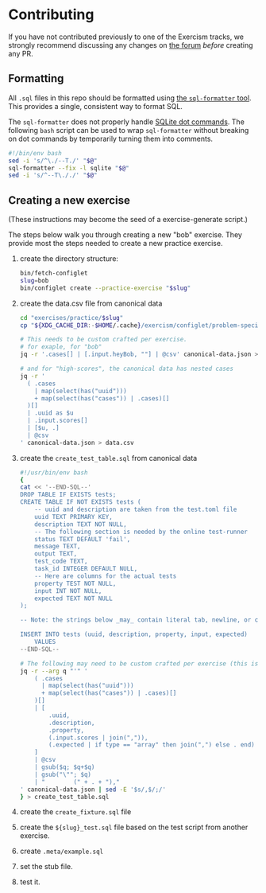 # Contributing

If you have not contributed previously to one of the Exercism tracks, we strongly recommend discussing any changes on [the forum][forum] _before_ creating any PR.

## Formatting

All `.sql` files in this repo should be formatted using [the `sql-formatter` tool][sql-formatter].
This provides a single, consistent way to format SQL.

The `sql-formatter` does not properly handle [SQLite dot commands][dot-commands].
The following `bash` script can be used to wrap `sql-formatter` without breaking on dot commands by temporarily turning them into comments.

```bash
#!/bin/env bash
sed -i 's/^\./--T./' "$@"
sql-formatter --fix -l sqlite "$@"
sed -i 's/^--T\././' "$@"
```

## Creating a new exercise

(These instructions may become the seed of a exercise-generate script.)

The steps below walk you through creating a new "bob" exercise.
They provide most the steps needed to create a new practice exercise.

1. create the directory structure:

    ```sh
    bin/fetch-configlet
    slug=bob
    bin/configlet create --practice-exercise "$slug"
    ```

1. create the data.csv file from canonical data

    ```sh
    cd "exercises/practice/$slug"
    cp "${XDG_CACHE_DIR:-$HOME/.cache}/exercism/configlet/problem-specifications/exercises/$slug/canonical-data.json" .

    # This needs to be custom crafted per exercise.
    # for exaple, for "bob"
    jq -r '.cases[] | [.input.heyBob, ""] | @csv' canonical-data.json > data.csv

    # and for "high-scores", the canonical data has nested cases
    jq -r '
      ( .cases
        | map(select(has("uuid")))
        + map(select(has("cases")) | .cases)[]
      )[]
      | .uuid as $u
      | .input.scores[]
      | [$u, .]
      | @csv
    ' canonical-data.json > data.csv
    ```

1. create the `create_test_table.sql` from canonical data

    ```sh
    #!/usr/bin/env bash
    {
    cat << '--END-SQL--'
    DROP TABLE IF EXISTS tests;
    CREATE TABLE IF NOT EXISTS tests (
        -- uuid and description are taken from the test.toml file
        uuid TEXT PRIMARY KEY,
        description TEXT NOT NULL,
        -- The following section is needed by the online test-runner
        status TEXT DEFAULT 'fail',
        message TEXT,
        output TEXT,
        test_code TEXT,
        task_id INTEGER DEFAULT NULL,
        -- Here are columns for the actual tests
        property TEST NOT NULL,
        input INT NOT NULL,
        expected TEXT NOT NULL
    );

    -- Note: the strings below _may_ contain literal tab, newline, or carriage returns.

    INSERT INTO tests (uuid, description, property, input, expected)
        VALUES
    --END-SQL--

    # The following may need to be custom crafted per exercise (this is high-scores)
    jq -r --arg q "'" '
        ( .cases
          | map(select(has("uuid")))
          + map(select(has("cases")) | .cases)[]
        )[]
        | [
            .uuid,
            .description,
            .property,
            (.input.scores | join(",")),
            (.expected | if type == "array" then join(",") else . end)
        ]
        | @csv
        | gsub($q; $q+$q)
        | gsub("\""; $q)
        | "        (" + . + "),"
    ' canonical-data.json | sed -E '$s/,$/;/'
    } > create_test_table.sql
    ```

1. create the `create_fixture.sql` file
1. create the `${slug}_test.sql` file based on the test script from another exercise.
1. create `.meta/example.sql`
1. set the stub file.
1. test it.

[forum]: https://forum.exercism.org/c/programming/sqlite/430
[sql-formatter]: https://github.com/sql-formatter-org/sql-formatter
[dot-commands]: https://www.sqlite.org/cli.html#special_commands_to_sqlite3_dot_commands_
